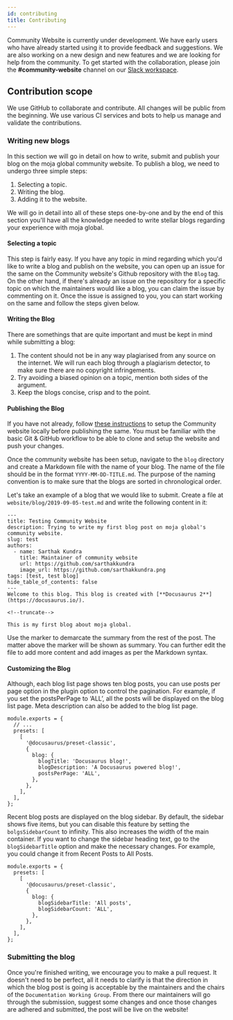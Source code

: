```yaml
---
id: contributing
title: Contributing
---
```


Community Website is currently under development. We have early users who have already started using it to provide feedback and suggestions. We are also working on a new design and new features and we are looking for help from the community. To get started with the collaboration, please join the **#community-website** channel on our [Slack workspace](https://mojaglobal.slack.com).

## Contribution scope

We use GitHub to collaborate and contribute. All changes will be public from the beginning. We use various CI services and bots to help us manage and validate the contributions.

### Writing new blogs

In this section we will go in detail on how to write, submit and publish your blog on the moja global community website. To publish a blog, we need to undergo three simple steps:

1. Selecting a topic.
2. Writing the blog.
3. Adding it to the website.

We will go in detail into all of these steps one-by-one and by the end of this section you'll have all the knowledge needed to write stellar blogs regarding your experience with moja global.

#### Selecting a topic

This step is fairly easy. If you have any topic in mind regarding which you'd like to write a blog and publish on the website, you can open up an issue for the same on the Community website's Github repository with the `Blog` tag. On the other hand, if there's already an issue on the repository for a specific topic on which the maintainers would like a blog, you can claim the issue by commenting on it. Once the issue is assigned to you, you can start working on the same and follow the steps given below.

#### Writing the Blog

There are somethings that are quite important and must be kept in mind while submitting a blog:

1. The content should not be in any way plagiarised from any source on the internet. We will run each blog through a plagiarism detector, to make sure there are no copyright infringements.
2. Try avoiding a biased opinion on a topic, mention both sides of the argument.
3. Keep the blogs concise, crisp and to the point.

#### Publishing the Blog

If you have not already, follow [these instructions](https://github.com/moja-global/community-website/blob/main/FAQ.md#how-to-contribute-to-the-community-website) to setup the Community website locally before publishing the same. You must be familiar with the basic Git & GitHub workflow to be able to clone and setup the website and push your changes.

Once the community website has been setup, navigate to the `blog` directory and create a Markdown file with the name of your blog. The name of the file should be in the format `YYYY-MM-DD-TITLE.md`. The purpose of the naming convention is to make sure that the blogs are sorted in chronological order.

Let's take an example of a blog that we would like to submit. Create a file at `website/blog/2019-09-05-test.md` and write the following content in it:

```
---
title: Testing Community Website
description: Trying to write my first blog post on moja global's community website.
slug: test
authors:
  - name: Sarthak Kundra
    title: Maintainer of community website
    url: https://github.com/sarthakkundra
    image_url: https://github.com/sarthakkundra.png
tags: [test, test blog]
hide_table_of_contents: false
---
Welcome to this blog. This blog is created with [**Docusaurus 2**](https://docusaurus.io/).

<!--truncate-->

This is my first blog about moja global.

```

Use the marker to demarcate the summary from the rest of the post. The matter above the marker will be shown as summary. You can further edit the file to add more content and add images as per the Markdown syntax.

#### Customizing the Blog

Although, each blog list page shows ten blog posts, you can use posts per page option in the plugin option to control the pagination. For example, if you set the postsPerPage to ‘ALL’, all the posts will be displayed on the blog list page. Meta description can also be added to the blog list page.

```
module.exports = {
  // ...
  presets: [
    [
      '@docusaurus/preset-classic',
      {
        blog: {
          blogTitle: 'Docusaurus blog!',
          blogDescription: 'A Docusaurus powered blog!',
          postsPerPage: 'ALL',
        },
      },
    ],
  ],
};
```

Recent blog posts are displayed on the blog sidebar. By default, the sidebar shows five items, but you can disable this feature by setting the `bolgsSidebarCount` to infinity. This also increases the width of the main container. If you want to change the sidebar heading text, go to the `blogSidebarTitle` option and make the necessary changes. For example, you could change it from Recent Posts to All Posts.

```
module.exports = {
  presets: [
    [
      '@docusaurus/preset-classic',
      {
        blog: {
          blogSidebarTitle: 'All posts',
          blogSidebarCount: 'ALL',
        },
      },
    ],
  ],
};
```

### Submitting the blog

Once you're finished writing, we encourage you to make a pull request. It doesn't need to be perfect, all it needs to clarify is that the direction in which the blog post is going is acceptable by the maintainers and the chairs of the `Documentation Working Group`. From there our maintainers will go through the submission, suggest some changes and once those changes are adhered and submitted, the post will be live on the website!

